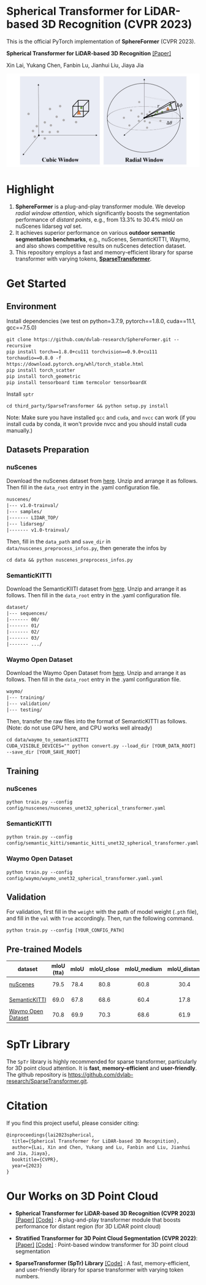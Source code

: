 # Spherical Transformer for LiDAR-based 3D Recognition (CVPR 2023)

This is the official PyTorch implementation of **SphereFormer** (CVPR 2023).

**Spherical Transformer for LiDAR-based 3D Recognition** [\[Paper\]](https://github.com/dvlab-research/SphereFormer/releases/download/v1.0/paper_sphereformer.pdf)

Xin Lai, Yukang Chen, Fanbin Lu, Jianhui Liu, Jiaya Jia 

<div align="center">
  <img src="figs/figure.jpg"/>
</div>

# Highlight 
1. **SphereFormer** is a plug-and-play transformer module. We develop *radial window attention*, which significantly boosts the segmentation performance of *distant points*, e.g., from 13.3% to 30.4% mIoU on nuScenes lidarseg *val* set. 
2. It achieves superior performance on various **outdoor semantic segmentation benchmarks**, e.g., nuScenes, SemanticKITTI, Waymo, and also shows competitive results on nuScenes detection dataset.
3. This repository employs a fast and memory-efficient library for sparse transformer with varying tokens, [**SparseTransformer**](https://github.com/dvlab-research/SparseTransformer).


# Get Started

## Environment

Install dependencies (we test on python=3.7.9, pytorch==1.8.0, cuda==11.1, gcc==7.5.0)
```
git clone https://github.com/dvlab-research/SphereFormer.git --recursive
pip install torch==1.8.0+cu111 torchvision==0.9.0+cu111 torchaudio==0.8.0 -f https://download.pytorch.org/whl/torch_stable.html
pip install torch_scatter
pip install torch_geometric
pip install tensorboard timm termcolor tensorboardX
```

Install `sptr`
```
cd third_party/SparseTransformer && python setup.py install
```

Note: Make sure you have installed `gcc` and `cuda`, and `nvcc` can work (if you install cuda by conda, it won't provide nvcc and you should install cuda manually.)

## Datasets Preparation

### nuScenes
Download the nuScenes dataset from [here](https://www.nuscenes.org/nuscenes#download). Unzip and arrange it as follows. Then fill in the `data_root` entry in the .yaml configuration file.
```
nuscenes/
|--- v1.0-trainval/
|--- samples/
|------- LIDAR_TOP/
|--- lidarseg/
|------- v1.0-trainval/
```
Then, fill in the `data_path` and `save_dir` in `data/nuscenes_preprocess_infos.py`, then generate the infos by
```
cd data && python nuscenes_preprocess_infos.py
```

### SemanticKITTI
Download the SemanticKIITI dataset from [here](http://www.semantic-kitti.org/dataset.html#download). Unzip and arrange it as follows. Then fill in the `data_root` entry in the .yaml configuration file.
```
dataset/
|--- sequences/
|------- 00/
|------- 01/
|------- 02/
|------- 03/
|------- .../
```

### Waymo Open Dataset
Download the Waymo Open Dataset from [here](https://waymo.com/open/). Unzip and arrange it as follows. Then fill in the `data_root` entry in the .yaml configuration file.
```
waymo/
|--- training/
|--- validation/
|--- testing/
```
Then, transfer the raw files into the format of SemanticKITTI as follows. (Note: do not use GPU here, and CPU works well already)
```
cd data/waymo_to_semanticKITTI
CUDA_VISIBLE_DEVICES="" python convert.py --load_dir [YOUR_DATA_ROOT] --save_dir [YOUR_SAVE_ROOT]
```

## Training

### nuScenes
```
python train.py --config config/nuscenes/nuscenes_unet32_spherical_transformer.yaml
```

### SemanticKITTI
```
python train.py --config config/semantic_kitti/semantic_kitti_unet32_spherical_transformer.yaml
```

### Waymo Open Dataset
```
python train.py --config config/waymo/waymo_unet32_spherical_transformer.yaml.yaml
```

## Validation
For validation, first fill in the `weight` with the path of model weight (`.pth` file), and fill in the `val` with `True` accordingly. Then, run the following command. 
```
python train.py --config [YOUR_CONFIG_PATH]
```

## Pre-trained Models


| dataset | mIoU (tta) | mIoU | mIoU_close | mIoU_medium | mIoU_distant |  Download  |
|---------------|:----:|:----:|:----:|:----:|:----:|:-----------:|
| [nuScenes](config/nuscenes/nuscenes_unet32_spherical_transformer.yaml) | 79.5 | 78.4 | 80.8 | 60.8 | 30.4 | [Model Weight](https://mycuhk-my.sharepoint.com/:u:/g/personal/1155154502_link_cuhk_edu_hk/Ebj08nZvE5lPpRn1ALgkcKwBjEQ5lrQFhx-yR2cbi9Cy-A?e=D3N3ge) |
| [SemanticKITTI](config/semantic_kitti/semantic_kitti_unet32_spherical_transformer.yaml) | 69.0 | 67.8 | 68.6 | 60.4 | 17.8 | [Model Weight](https://mycuhk-my.sharepoint.com/:u:/g/personal/1155154502_link_cuhk_edu_hk/EXsr5RdFzd9Lj7_T8L0dCagBZCDmbe5DtcZ8ipf1CfC58w?e=KxGpLV) |
| [Waymo Open Dataset](config/waymo/waymo_unet32_spherical_transformer.yaml) | 70.8 | 69.9 | 70.3 | 68.6 | 61.9 | [Model Weight](https://mycuhk-my.sharepoint.com/:u:/g/personal/1155154502_link_cuhk_edu_hk/EYoE2PXpVRZMtkJ6iPaoqPIB_B8GDLIK-z13RIjmGuHUNA?e=68qdfX) |

# SpTr Library
The `SpTr` library is highly recommended for sparse transformer, particularly for 3D point cloud attention. It is **fast**, **memory-efficient** and **user-friendly**. The github repository is https://github.com/dvlab-research/SparseTransformer.git.

# Citation
If you find this project useful, please consider citing:

```
@inproceedings{lai2023spherical,
  title={Spherical Transformer for LiDAR-based 3D Recognition},
  author={Lai, Xin and Chen, Yukang and Lu, Fanbin and Liu, Jianhui and Jia, Jiaya},
  booktitle={CVPR},
  year={2023}
}
```

# Our Works on 3D Point Cloud

* **Spherical Transformer for LiDAR-based 3D Recognition (CVPR 2023)** [\[Paper\]](https://github.com/dvlab-research/SphereFormer/releases/download/v1.0/paper_sphereformer.pdf) [\[Code\]](https://github.com/dvlab-research/SphereFormer) : A plug-and-play transformer module that boosts performance for distant region (for 3D LiDAR point cloud)

* **Stratified Transformer for 3D Point Cloud Segmentation (CVPR 2022)**: [\[Paper\]](https://openaccess.thecvf.com/content/CVPR2022/papers/Lai_Stratified_Transformer_for_3D_Point_Cloud_Segmentation_CVPR_2022_paper.pdf) [\[Code\]](https://github.com/dvlab-research/Stratified-Transformer) : Point-based window transformer for 3D point cloud segmentation

* **SparseTransformer (SpTr) Library** [\[Code\]](https://github.com/dvlab-research/SparseTransformer) : A fast, memory-efficient, and user-friendly library for sparse transformer with varying token numbers.